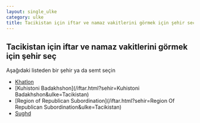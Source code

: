 ```yaml
---
layout: single_ulke
category: ulke
title: Tacikistan için iftar ve namaz vakitlerini görmek için şehir seç
---
```



## Tacikistan için iftar ve namaz vakitlerini görmek için şehir seç

Aşağıdaki listeden bir şehir ya da semt seçin


* [Khatlon](/iftar.html?sehir=Khatlon&ulke=Tacikistan)
* [Kuhistoni Badakhshon](/iftar.html?sehir=Kuhistoni Badakhshon&ulke=Tacikistan)
* [Region of Republican Subordination](/iftar.html?sehir=Region Of Republican Subordination&ulke=Tacikistan)
* [Sughd](/iftar.html?sehir=Sughd&ulke=Tacikistan)
